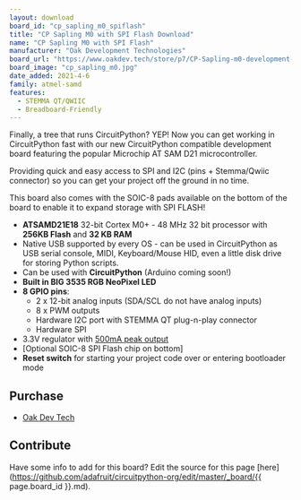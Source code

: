 ```yaml
---
layout: download
board_id: "cp_sapling_m0_spiflash"
title: "CP Sapling M0 with SPI Flash Download"
name: "CP Sapling M0 with SPI Flash"
manufacturer: "Oak Development Technologies"
board_url: "https://www.oakdev.tech/store/p7/CP-Sapling-m0-development-board.html#/"
board_image: "cp_sapling_m0.jpg"
date_added: 2021-4-6
family: atmel-samd
features:
  - STEMMA QT/QWIIC
  - Breadboard-Friendly
---
```


Finally, a tree that runs CircuitPython? YEP! Now you can get working in CircuitPython fast with our new CircuitPython compatible development board featuring the popular Microchip AT SAM D21 microcontroller.

Providing quick and easy access to SPI and I2C (pins + Stemma/Qwiic connector) so you can get your project off the ground in no time.

This board also comes with the SOIC-8 pads available on the bottom of the board to enable it to expand storage with SPI FLASH!



 * **ATSAMD21E18** 32-bit Cortex M0+ - 48 MHz 32 bit processor with **256KB Flash** and **32 KB RAM**
 * Native USB supported by every OS - can be used in CircuitPython as USB serial console, MIDI, Keyboard/Mouse HID, even a little disk drive for storing Python scripts.
 * Can be used with **CircuitPython** (Arduino coming soon!)
 * **Built in BIG 3535 RGB NeoPixel LED**
 * **8 GPIO pins**:
   * 2 x 12-bit analog inputs (SDA/SCL do not have analog inputs)
   * 8 x PWM outputs
   * Hardware I2C port with STEMMA QT plug-n-play connector
   * Hardware SPI
 * 3.3V regulator with [500mA peak output]()
 * [Optional SOIC-8 SPI Flash chip on bottom]
 * **Reset switch** for starting your project code over or entering bootloader mode

## Purchase

* [Oak Dev Tech](https://www.oakdev.tech/store/p7/CP-Sapling-m0-development-board.html#/)

## Contribute

Have some info to add for this board? Edit the source for this page [here](https://github.com/adafruit/circuitpython-org/edit/master/_board/{{ page.board_id }}.md).
